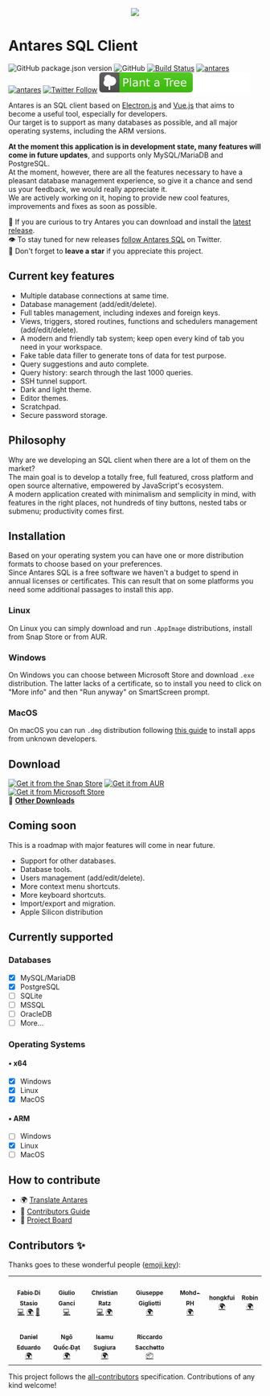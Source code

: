 
<!-- markdownlint-disable -->
<p align="center">
    <img width="800" src="https://raw.githubusercontent.com/Fabio286/antares/master/docs/gh-logo.png">
</p>
<!-- markdownlint-restore -->

# Antares SQL Client

![GitHub package.json version](https://img.shields.io/github/package-json/v/fabio286/antares) ![GitHub](https://img.shields.io/github/license/fabio286/antares) [![Build Status](https://img.shields.io/endpoint.svg?url=https%3A%2F%2Factions-badge.atrox.dev%2Ffabio286%2Fantares%2Fbadge&style=flat)](https://actions-badge.atrox.dev/fabio286/antares/goto) [![antares](https://snapcraft.io/antares/badge.svg)](https://snapcraft.io/antares) [![antares](https://snapcraft.io/antares/trending.svg?name=0)](https://snapcraft.io/antares) [![Twitter Follow](https://img.shields.io/twitter/follow/AntaresSQL?style=social)](https://twitter.com/AntaresSQL) [![Plant a Tree](https://raw.githubusercontent.com/Fabio286/treedom-badge/master/svg/plant-a-tree.svg)](https://www.treedom.net/en/user/fabio-di-stasio/event/antares-for-the-planet)

Antares is an SQL client based on [Electron.js](https://github.com/electron/electron) and [Vue.js](https://github.com/vuejs/vue) that aims to become a useful tool, especially for developers.  
Our target is to support as many databases as possible, and all major operating systems, including the ARM versions.  

**At the moment this application is in development state, many features will come in future updates**, and supports only MySQL/MariaDB and PostgreSQL.  
At the moment, however, there are all the features necessary to have a pleasant database management experience, so give it a chance and send us your feedback, we would really appreciate it.  
We are actively working on it, hoping to provide new cool features, improvements and fixes as soon as possible.  

🔗 If you are curious to try Antares you can download and install the [latest release](https://github.com/Fabio286/antares/releases/latest).  
👁 To stay tuned for new releases [follow Antares SQL](https://twitter.com/AntaresSQL) on Twitter.  
🌟 Don't forget to **leave a star** if you appreciate this project.

## Current key features

- Multiple database connections at same time.
- Database management (add/edit/delete).
- Full tables management, including indexes and foreign keys.
- Views, triggers, stored routines, functions and schedulers management (add/edit/delete).
- A modern and friendly tab system; keep open every kind of tab you need in your workspace.
- Fake table data filler to generate tons of data for test purpose.
- Query suggestions and auto complete.
- Query history: search through the last 1000 queries.
- SSH tunnel support.
- Dark and light theme.
- Editor themes.
- Scratchpad.
- Secure password storage.

## Philosophy

Why are we developing an SQL client when there are a lot of them on the market?  
The main goal is to develop a totally free, full featured, cross platform and open source alternative, empowered by JavaScript's ecosystem.  
A modern application created with minimalism and semplicity in mind, with features in the right places, not hundreds of tiny buttons, nested tabs or submenu; productivity comes first.  

## Installation

Based on your operating system you can have one or more distribution formats to choose based on your preferences.  
Since Antares SQL is a free software we haven't a budget to spend in annual licenses or certificates. This can result that on some platforms you need some additional passages to install this app.

### Linux

On Linux you can simply download and run `.AppImage` distributions, install from Snap Store or from AUR.

### Windows

On Windows you can choose between Microsoft Store and download `.exe` distribution. The latter lacks of a certificate, so to install you need to click on "More info" and then "Run anyway" on SmartScreen prompt.

### MacOS

On macOS you can run `.dmg` distribution following [this guide](https://support.apple.com/guide/mac-help/mh40616/mac) to install apps from unknown developers.

## Download

[![Get it from the Snap Store](https://snapcraft.io/static/images/badges/en/snap-store-black.svg)](https://snapcraft.io/antares) [![Get it from AUR](https://raw.githubusercontent.com/Fabio286/antares/3e00c4bae6e036300c752c1a40c5a038fea9c169/docs/aur-badge.svg)](https://aur.archlinux.org/packages/antares-sql/) [![Get it from Microsoft Store](https://raw.githubusercontent.com/Fabio286/antares/gh-pages/src/assets/ms-store.png)](https://www.microsoft.com/p/antares-sql-client/9nhtb9sq51r1?cid=storebadge&ocid=badge&rtc=1&activetab=pivot:overviewtab)  
🚀 **[Other Downloads](https://github.com/Fabio286/antares/releases/latest)**

## Coming soon

This is a roadmap with major features will come in near future.

- Support for other databases.
- Database tools.
- Users management (add/edit/delete).
- More context menu shortcuts.
- More keyboard shortcuts.
- Import/export and migration.
- Apple Silicon distribution

## Currently supported

### Databases

- [x] MySQL/MariaDB
- [x] PostgreSQL
- [ ] SQLite
- [ ] MSSQL
- [ ] OracleDB
- [ ] More...

### Operating Systems

#### • x64

- [x] Windows
- [x] Linux
- [x] MacOS

#### • ARM

- [ ] Windows
- [x] Linux
- [ ] MacOS

## How to contribute

- 🌍 [Translate Antares](https://github.com/Fabio286/antares/wiki/Translate-Antares)
- 📖 [Contributors Guide](https://github.com/Fabio286/antares/wiki/Contributors-Guide)
- 🚧 [Project Board](https://github.com/users/Fabio286/projects/1)

## Contributors ✨

Thanks goes to these wonderful people ([emoji key](https://allcontributors.org/docs/en/emoji-key)):

<!-- ALL-CONTRIBUTORS-LIST:START - Do not remove or modify this section -->
<!-- prettier-ignore-start -->
<!-- markdownlint-disable -->
<table>
  <tr>
    <td align="center"><a href="https://fabiodistasio.it/"><img src="https://avatars.githubusercontent.com/u/31471771?v=4?s=100" width="100px;" alt=""/><br /><sub><b>Fabio Di Stasio</b></sub></a><br /><a href="https://github.com/Fabio286/Antares/commits?author=Fabio286" title="Code">💻</a> <a href="#translation-Fabio286" title="Translation">🌍</a> <a href="https://github.com/Fabio286/Antares/commits?author=Fabio286" title="Documentation">📖</a></td>
    <td align="center"><a href="https://www.linkedin.com/in/giulioganci/"><img src="https://avatars.githubusercontent.com/u/4192159?v=4?s=100" width="100px;" alt=""/><br /><sub><b>Giulio Ganci</b></sub></a><br /><a href="https://github.com/Fabio286/Antares/commits?author=toriphes" title="Code">💻</a></td>
    <td align="center"><a href="https://christianratz.de/"><img src="https://avatars.githubusercontent.com/u/2630316?v=4?s=100" width="100px;" alt=""/><br /><sub><b>Christian Ratz</b></sub></a><br /><a href="https://github.com/Fabio286/Antares/commits?author=digitalgopnik" title="Code">💻</a> <a href="#translation-digitalgopnik" title="Translation">🌍</a></td>
    <td align="center"><a href="https://reverb6821.github.io/"><img src="https://avatars.githubusercontent.com/u/55198803?v=4?s=100" width="100px;" alt=""/><br /><sub><b>Giuseppe Gigliotti</b></sub></a><br /><a href="#translation-reverb6821" title="Translation">🌍</a></td>
    <td align="center"><a href="https://github.com/Mohd-PH"><img src="https://avatars.githubusercontent.com/u/9362157?v=4?s=100" width="100px;" alt=""/><br /><sub><b>Mohd-PH</b></sub></a><br /><a href="#translation-Mohd-PH" title="Translation">🌍</a></td>
    <td align="center"><a href="https://github.com/hongkfui"><img src="https://avatars.githubusercontent.com/u/37477191?v=4?s=100" width="100px;" alt=""/><br /><sub><b>hongkfui</b></sub></a><br /><a href="#translation-hongkfui" title="Translation">🌍</a></td>
    <td align="center"><a href="https://github.com/MrAnyx"><img src="https://avatars.githubusercontent.com/u/44176707?v=4?s=100" width="100px;" alt=""/><br /><sub><b>Robin</b></sub></a><br /><a href="#translation-MrAnyx" title="Translation">🌍</a></td>
  </tr>
  <tr>
    <td align="center"><a href="https://github.com/daeleduardo"><img src="https://avatars.githubusercontent.com/u/8599078?v=4?s=100" width="100px;" alt=""/><br /><sub><b>Daniel Eduardo</b></sub></a><br /><a href="#translation-daeleduardo" title="Translation">🌍</a></td>
    <td align="center"><a href="https://ngoquocdat.com/"><img src="https://avatars.githubusercontent.com/u/56961917?v=4?s=100" width="100px;" alt=""/><br /><sub><b>Ngô Quốc Đạt</b></sub></a><br /><a href="#translation-datlechin" title="Translation">🌍</a></td>
    <td align="center"><a href="https://github.com/IsamuSugi"><img src="https://avatars.githubusercontent.com/u/7746658?v=4?s=100" width="100px;" alt=""/><br /><sub><b>Isamu Sugiura</b></sub></a><br /><a href="#translation-IsamuSugi" title="Translation">🌍</a></td>
    <td align="center"><a href="http://rsacchetto.nexxontech.it/"><img src="https://avatars.githubusercontent.com/u/18429412?v=4?s=100" width="100px;" alt=""/><br /><sub><b>Riccardo Sacchetto</b></sub></a><br /><a href="#platform-Occhioverde" title="Packaging/porting to new platform">📦</a></td>
  </tr>
</table>

<!-- markdownlint-restore -->
<!-- prettier-ignore-end -->

<!-- ALL-CONTRIBUTORS-LIST:END -->

This project follows the [all-contributors](https://github.com/all-contributors/all-contributors) specification. Contributions of any kind welcome!

